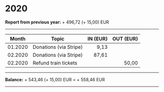 # 2020

**Report from previous year:** + 496,72 (+ 15,00) EUR

---

| Month   | Topic                   |    IN (EUR) |   OUT (EUR) |
| ------- | ----------------------- | ----------: | ----------: |
| 01.2020 | Donations (via Stripe)  |        9,13 |             |
| 02.2020 | Donations (via Stripe)  |       87,61 |             |
| 02.2020 | Refund train tickets    |             |       50,00 |

---

**Balance:** + 543,46 (+ 15,00) EUR = + 558,46 EUR

---
